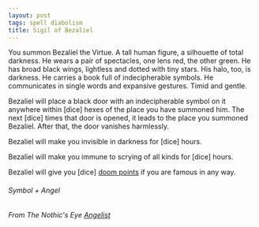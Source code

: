 ```yaml
---
layout: post
tags: spell diabolism
title: Sigil of Bezaliel
---
```


You summon Bezaliel the Virtue. A tall human figure, a silhouette of total darkness. He wears a pair of spectacles, one lens red, the other green. He has broad black wings, lightless and dotted with tiny stars. His halo, too, is darkness. He carries a book full of indecipherable symbols. He communicates in single words and expansive gestures. Timid and gentle. 

Bezaliel will place a black door with an indecipherable symbol on it anywhere within [dice] hexes of the place you have summoned him. The next [dice] times that door is opened, it leads to the place you summoned Bezaliel. After that, the door vanishes harmlessly. 

Bezaliel will make you invisible in darkness for [dice] hours. 

Bezaliel will make you immune to scrying of all kinds for [dice] hours. 

Bezaliel will give you [dice] [doom points](/list/spell-catastrophe) if you are famous in any way. 

###### Symbol + Angel
###### From The Nothic's Eye [Angelist](https://nothicseye.blogspot.com/2023/06/who-does-not-understand-class.html)

